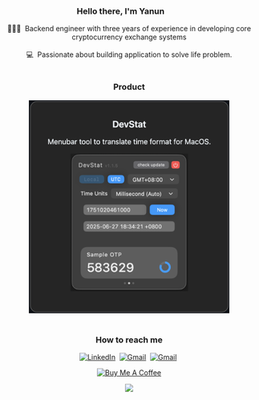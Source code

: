 <div align=center>

<h3 style="display:inline-block">Hello there, I'm Yanun</h3>
<img style="display:inline-block" alt="" src="https://user-images.githubusercontent.com/39513876/112366216-8cfe7400-8cfe-11eb-8116-7d3dbae20e97.gif" width='30'/><br/>

<!-- About me -->
<div align=center>
👨🏻‍💻 &nbsp;Backend engineer with three years of experience in developing core cryptocurrency exchange systems
<br><br>
💻 &nbsp;Passionate about building application to solve life problem.



</div>
<br/>
<h3>Product</h3><div>
<a href="https://github.com/yanun0323/DevStat">
<img src="devstat.png" width="400px">
</a>



</div><br/>

<!-- Footer -->
<h3>How to reach me</h3>

<a href="https://www.linkedin.com/in/yanun-yang-193487185/"><img alt="LinkedIn" src="https://img.shields.io/badge/linkedin%20-%230077B5.svg?&style=flat&logo=linkedin&logoColor=white"/></a>&nbsp;
<a href="mailto:yanun0323@gmail.com"><img alt="Gmail" src="https://img.shields.io/badge/Gmail-D14836?style=flat&logo=gmail&logoColor=white" /></a>&nbsp;
<a href="https://github.com/yanun0323"><img alt="Gmail" src="https://img.shields.io/github/followers/yanun0323?label=follow&style=social" /></a>&nbsp;
<br/>

<a href="https://www.buymeacoffee.com/yanun" target="_blank"><img src="https://cdn.buymeacoffee.com/buttons/v2/default-red.png" alt="Buy Me A Coffee" style="height: 40px !important;width: 144.6px !important;" ></a>

<img style="display=inline-block" src="https://github-readme-stats.vercel.app/api/top-langs/?username=yanun0323&layout=compact&size_weight=0.5&count_weight=0.5&bg_color=10,904e65,904e95&title_color=fff&text_color=fff&hide_title=false"><br/><br/>


<!-- <br/>
<div>

<img src="https://img.shields.io/badge/version-09.25.2025-informational">&nbsp;
<img src="https://komarev.com/ghpvc/?username=yanun0323&color=red">&nbsp;
<img src="https://img.shields.io/badge/build-passing-success">
</div>

</div> -->
<!--
**yanun0323/yanun0323** is a ✨ _special_ ✨ repository because its `README.md` (this file) appears on your GitHub profile.

Here are some ideas to get you started:

- 🔭 I’m currently working on ...
- 🌱 I’m currently learning ...
- 👯 I’m looking to collaborate on ...
- 🤔 I’m looking for help with ...
- 💬 Ask me about ...
- 📫 How to reach me: ...
- 😄 Pronouns: ...
- ⚡ Fun fact: ...
-->
